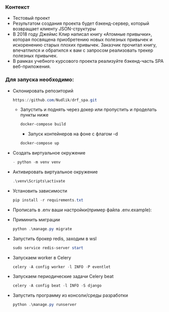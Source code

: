 ### Контекст

- Тестовый проект
- Результатом создания проекта будет бэкенд-сервер, который возвращает клиенту JSON-структуры
- В 2018 году Джеймс Клир написал книгу «Атомные привычки», которая посвящена приобретению новых полезных привычек и искоренению старых плохих привычек. Заказчик прочитал книгу, впечатлился и обратился к вам с запросом реализовать трекер полезных привычек.
- В рамках учебного курсового проекта реализуйте бэкенд-часть SPA веб-приложения.


### Для запуска необходимо:

- Склонировать репозиторий
  ``` PowerShell
  https://github.com/Nudlik/drf_spa.git
  ```

  - Запустить и поднять через докер или пропустить и проделать пункты ниже
    ``` PowerShell
    docker-compose build
    ```
    - Запуск контейнеров на фоне с флагом -d
    ``` PowerShell
    docker-compose up 
    ```

- Cоздать виртуальное окружение
  ``` PowerShell
  - python -m venv venv
  ```

- Активировать виртуальное окружение
  ``` PowerShell
  .\venv\Scripts\activate
  ```

- Установить зависимости
  ``` PowerShell
  pip install -r requirements.txt
  ```

- Прописать в .env ваши настройки(пример файла .env.example):

- Приминить миграции
  ``` PowerShell
  python .\manage.py migrate
  ```

- Запустить брокер redis, заходим в wsl
  ``` PowerShell
  sudo service redis-server start
  ```

- Запускаем worker в Celery
  ``` PowerShell
  celery -A config worker -l INFO -P eventlet
  ```
  
- Запускаем периодические задачи Celery beat
  ``` PowerShell
  celery -A config beat -l INFO -S django
  ```

- Запустить программу из консоли/среды разработки
  ``` PowerShell
  python .\manage.py runserver
  ```
